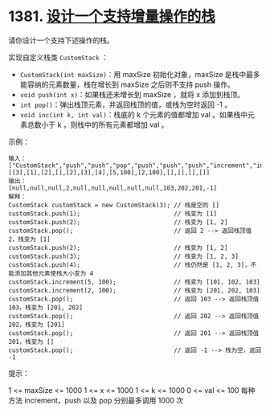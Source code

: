 # 1381. [设计一个支持增量操作的栈](https://leetcode-cn.com/problems/design-a-stack-with-increment-operation/)
请你设计一个支持下述操作的栈。

实现自定义栈类 `CustomStack` ：

- `CustomStack(int maxSize)`：用 maxSize 初始化对象，maxSize 是栈中最多能容纳的元素数量，栈在增长到 maxSize 之后则不支持 push 操作。
- `void push(int x)`：如果栈还未增长到 maxSize ，就将 x 添加到栈顶。
- `int pop()`：弹出栈顶元素，并返回栈顶的值，或栈为空时返回 -1 。
- `void inc(int k, int val)`：栈底的 k 个元素的值都增加 val 。如果栈中元素总数小于 k ，则栈中的所有元素都增加 val 。
 

示例：
```
输入：
["CustomStack","push","push","pop","push","push","push","increment","increment","pop","pop","pop","pop"]
[[3],[1],[2],[],[2],[3],[4],[5,100],[2,100],[],[],[],[]]
输出：
[null,null,null,2,null,null,null,null,null,103,202,201,-1]
解释：
CustomStack customStack = new CustomStack(3); // 栈是空的 []
customStack.push(1);                          // 栈变为 [1]
customStack.push(2);                          // 栈变为 [1, 2]
customStack.pop();                            // 返回 2 --> 返回栈顶值 2，栈变为 [1]
customStack.push(2);                          // 栈变为 [1, 2]
customStack.push(3);                          // 栈变为 [1, 2, 3]
customStack.push(4);                          // 栈仍然是 [1, 2, 3]，不能添加其他元素使栈大小变为 4
customStack.increment(5, 100);                // 栈变为 [101, 102, 103]
customStack.increment(2, 100);                // 栈变为 [201, 202, 103]
customStack.pop();                            // 返回 103 --> 返回栈顶值 103，栈变为 [201, 202]
customStack.pop();                            // 返回 202 --> 返回栈顶值 202，栈变为 [201]
customStack.pop();                            // 返回 201 --> 返回栈顶值 201，栈变为 []
customStack.pop();                            // 返回 -1 --> 栈为空，返回 -1
```

提示：

1 <= maxSize <= 1000
1 <= x <= 1000
1 <= k <= 1000
0 <= val <= 100
每种方法 increment，push 以及 pop 分别最多调用 1000 次